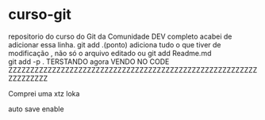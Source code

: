 # curso-git
repositorio do curso do Git da Comunidade DEV completo
acabei de adicionar essa linha.
git add .(ponto) adiciona tudo o que tiver de modificação , não só o arquivo editado
ou git add Readme.md  
git add -p
.
TERSTANDO
agora VENDO NO CODE
ZZZZZZZZZZZZZZZZZZZZZZZZZZZZZZZZZZZZZZZZZZZZZZZZZZZZZZZZZZZZZZZZZZ


Comprei uma xtz loka

auto save enable
